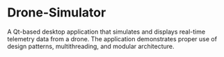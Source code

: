 # Drone-Simulator
A Qt-based desktop application that simulates and displays real-time telemetry data from a drone. The application demonstrates proper use of design patterns, multithreading, and modular architecture.
